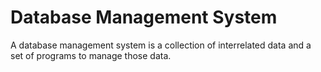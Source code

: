 # Database Management System

A database management system is a collection of interrelated data and a set of programs to manage those data.
